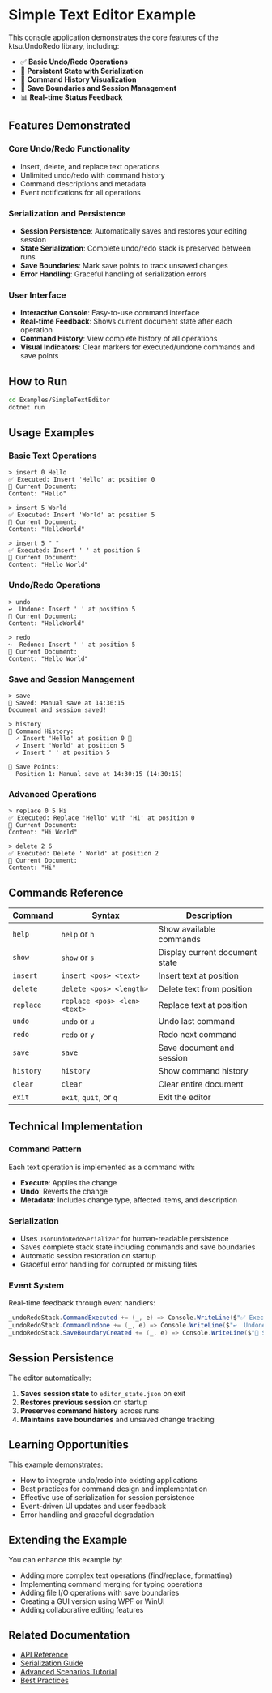 # Simple Text Editor Example

This console application demonstrates the core features of the ktsu.UndoRedo library, including:

- ✅ **Basic Undo/Redo Operations**
- 💾 **Persistent State with Serialization**
- 📜 **Command History Visualization**
- 🔄 **Save Boundaries and Session Management**
- 📊 **Real-time Status Feedback**

## Features Demonstrated

### Core Undo/Redo Functionality
- Insert, delete, and replace text operations
- Unlimited undo/redo with command history
- Command descriptions and metadata
- Event notifications for all operations

### Serialization and Persistence
- **Session Persistence**: Automatically saves and restores your editing session
- **State Serialization**: Complete undo/redo stack is preserved between runs
- **Save Boundaries**: Mark save points to track unsaved changes
- **Error Handling**: Graceful handling of serialization errors

### User Interface
- **Interactive Console**: Easy-to-use command interface
- **Real-time Feedback**: Shows current document state after each operation
- **Command History**: View complete history of all operations
- **Visual Indicators**: Clear markers for executed/undone commands and save points

## How to Run

```bash
cd Examples/SimpleTextEditor
dotnet run
```

## Usage Examples

### Basic Text Operations
```
> insert 0 Hello
✅ Executed: Insert 'Hello' at position 0
📄 Current Document:
Content: "Hello"

> insert 5 World
✅ Executed: Insert 'World' at position 5
📄 Current Document:
Content: "HelloWorld"

> insert 5 " "
✅ Executed: Insert ' ' at position 5
📄 Current Document:
Content: "Hello World"
```

### Undo/Redo Operations
```
> undo
↩️  Undone: Insert ' ' at position 5
📄 Current Document:
Content: "HelloWorld"

> redo
↪️  Redone: Insert ' ' at position 5
📄 Current Document:
Content: "Hello World"
```

### Save and Session Management
```
> save
💾 Saved: Manual save at 14:30:15
Document and session saved!

> history
📜 Command History:
  ✓ Insert 'Hello' at position 0 💾
  ✓ Insert 'World' at position 5
  ✓ Insert ' ' at position 5

💾 Save Points:
  Position 1: Manual save at 14:30:15 (14:30:15)
```

### Advanced Operations
```
> replace 0 5 Hi
✅ Executed: Replace 'Hello' with 'Hi' at position 0
📄 Current Document:
Content: "Hi World"

> delete 2 6
✅ Executed: Delete ' World' at position 2
📄 Current Document:
Content: "Hi"
```

## Commands Reference

| Command | Syntax | Description |
|---------|--------|-------------|
| `help` | `help` or `h` | Show available commands |
| `show` | `show` or `s` | Display current document state |
| `insert` | `insert <pos> <text>` | Insert text at position |
| `delete` | `delete <pos> <length>` | Delete text from position |
| `replace` | `replace <pos> <len> <text>` | Replace text at position |
| `undo` | `undo` or `u` | Undo last command |
| `redo` | `redo` or `y` | Redo next command |
| `save` | `save` | Save document and session |
| `history` | `history` | Show command history |
| `clear` | `clear` | Clear entire document |
| `exit` | `exit`, `quit`, or `q` | Exit the editor |

## Technical Implementation

### Command Pattern
Each text operation is implemented as a command with:
- **Execute**: Applies the change
- **Undo**: Reverts the change
- **Metadata**: Includes change type, affected items, and description

### Serialization
- Uses `JsonUndoRedoSerializer` for human-readable persistence
- Saves complete stack state including commands and save boundaries
- Automatic session restoration on startup
- Graceful error handling for corrupted or missing files

### Event System
Real-time feedback through event handlers:
```csharp
_undoRedoStack.CommandExecuted += (_, e) => Console.WriteLine($"✅ Executed: {e.Command.Description}");
_undoRedoStack.CommandUndone += (_, e) => Console.WriteLine($"↩️  Undone: {e.Command.Description}");
_undoRedoStack.SaveBoundaryCreated += (_, e) => Console.WriteLine($"💾 Saved: {e.SaveBoundary.Description}");
```

## Session Persistence

The editor automatically:
1. **Saves session state** to `editor_state.json` on exit
2. **Restores previous session** on startup
3. **Preserves command history** across runs
4. **Maintains save boundaries** and unsaved change tracking

## Learning Opportunities

This example demonstrates:
- How to integrate undo/redo into existing applications
- Best practices for command design and implementation
- Effective use of serialization for session persistence
- Event-driven UI updates and user feedback
- Error handling and graceful degradation

## Extending the Example

You can enhance this example by:
- Adding more complex text operations (find/replace, formatting)
- Implementing command merging for typing operations
- Adding file I/O operations with save boundaries
- Creating a GUI version using WPF or WinUI
- Adding collaborative editing features

## Related Documentation

- [API Reference](../../docs/api-reference.md)
- [Serialization Guide](../../docs/serialization.md)
- [Advanced Scenarios Tutorial](../../docs/tutorial-advanced-scenarios.md)
- [Best Practices](../../docs/best-practices.md) 
